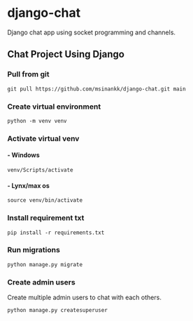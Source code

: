 # django-chat
Django chat app using socket programming and channels.
##  Chat Project Using Django
### Pull from git
```
git pull https://github.com/msinankk/django-chat.git main
```

### Create virtual environment
```
python -m venv venv
```
### Activate virtual venv
#### - Windows
```
venv/Scripts/activate
```
#### - Lynx/max os
```
source venv/bin/activate
```

### Install requirement txt
```
pip install -r requirements.txt
```
### Run migrations
```
python manage.py migrate
```
### Create admin users
Create multiple admin users to chat with each others.
```
python manage.py createsuperuser
```
